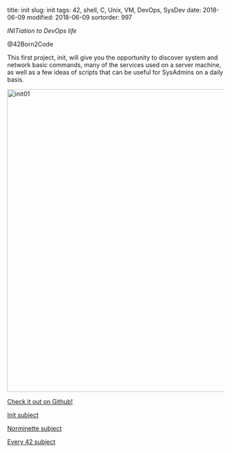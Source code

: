title: init
slug: init
tags: 42, shell, C, Unix, VM, DevOps, SysDev
date: 2018-06-09
modified: 2018-06-09
sortorder: 997


_INITiation to DevOps life_

@42Born2Code

This first project, init, will give you the opportunity to discover system and network basic commands, many of the services used on a server machine, as well as a few ideas of scripts that can be useful for SysAdmins on a daily basis.


<img src="/images/init01.png" alt="init01" width="700"/>

[Check it out on Github!](https://github.com/abguimba/42-init)  
  
  



[Init subject](PDFs/42-init.en.pdf)

[Norminette subject](https://github.com/Binary-Hackers/42_Subjects/blob/master/04_Norme/norme_2_0_1.pdf)

[Every 42 subject](https://github.com/agavrel/42_Subjects)
